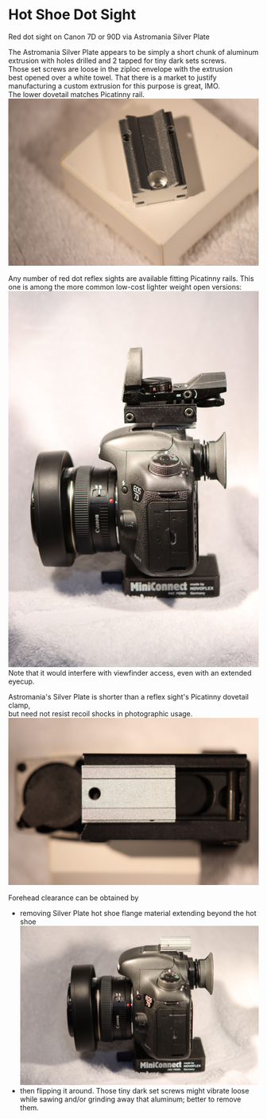 # Hot Shoe Dot Sight
 Red dot sight on Canon 7D or 90D via Astromania Silver Plate  

The Astromania Silver Plate appears to be simply a short chunk of aluminum extrusion
with holes drilled and 2 tapped for tiny dark sets screws.  
Those set screws are loose in the ziploc envelope with the extrusion  
best opened over a white towel.
That there is a market to justify manufacturing a custom extrusion for this purpose is great, IMO.  
The lower dovetail matches Picatinny rail.  
![Astromania Silver Plate dovetails](Picatinny_hotshoe.jpg)  

Any number of red dot reflex sights are available fitting Picatinny rails.
This one is among the more common low-cost lighter weight open versions:
![red-green dot sight](RedDotB4.jpg)  
Note that it would interfere with viewfinder access, even with an extended eyecup.  

Astromania's Silver Plate is shorter than a reflex sight's Picatinny dovetail clamp,  
but need not resist recoil shocks in photographic usage.
![silver plate in reflex sight dovetail](dovetail.jpg) 

Forehead clearance can be obtained by
* removing Silver Plate hot shoe flange material extending beyond the hot shoe  
  ![silver plate in 7D II](plate7D.jpg)  
* then flipping it around.  Those tiny dark set screws might vibrate loose   
  while sawing and/or grinding away that aluminum; better to remove them.

